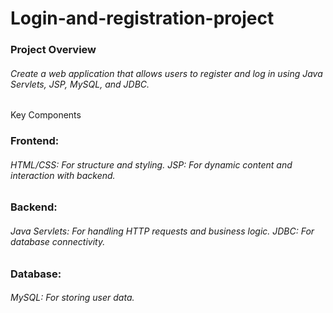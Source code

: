 # Login-and-registration-project

<h3>Project Overview</h3>
<h6>Create a web application that allows users to register and log in using Java Servlets, JSP, MySQL, and JDBC.</h6>

Key Components
<h3>Frontend:</h3>
<h6>HTML/CSS: For structure and styling.
JSP: For dynamic content and interaction with backend.</h6>

<h3>Backend:</h3>
<h6>Java Servlets: For handling HTTP requests and business logic.
JDBC: For database connectivity.</h6>

<h3>Database:</h3>
<h6>MySQL: For storing user data.</h6>
